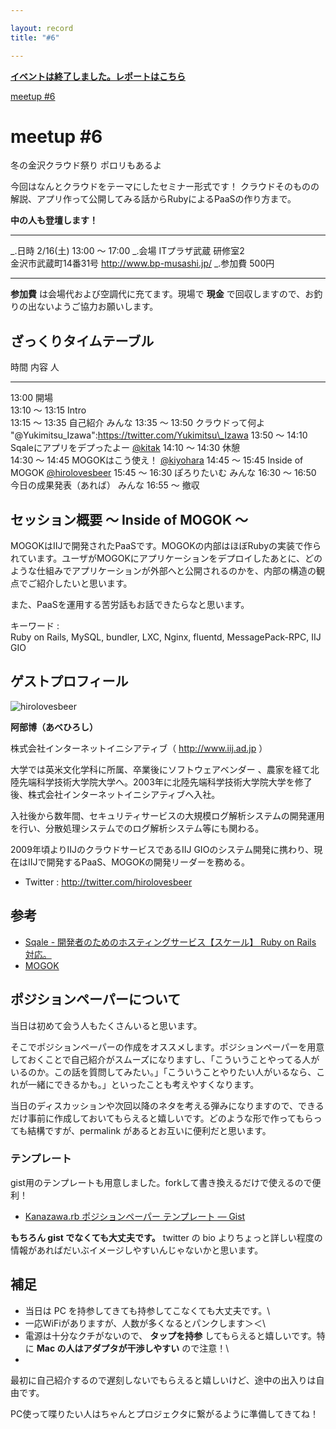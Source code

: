 ```yaml
---

layout: record
title: "#6"

---
```


<p>
<a href="./report.html"><strong>イベントは終了しました。レポートはこちら</strong></a></p>

<div class="doorkeeper-widget">
<a href="http://kzrb.doorkeeper.jp/events/2606" class="doorkeeper-registration-widget">meetup
#6</a>

<script src="https://d1dqic1fklzs1z.cloudfront.net/assets/widget.js" type="text/javascript">
</script>
</div>

meetup #6
==========

冬の金沢クラウド祭り![]() ポロリもあるよ![]()

今回はなんとクラウドをテーマにしたセミナー形式です！
クラウドそのものの解説、アプリ作って公開してみる話からRubyによるPaaSの作り方まで。

**中の人も登壇します！**

  ----------- -------------------------------------------
  \_.日時     2/16(土) 13:00 〜 17:00
  \_.会場     ITプラザ武蔵 研修室2<br>金沢市武蔵町14番31号 <a href="http://www.bp-musashi.jp/">http://www.bp-musashi.jp/</a>
  \_.参加費   500円
  ----------- -------------------------------------------

**参加費** は会場代および空調代に充てます。現場で **現金**
で回収しますので、お釣りの出ないようご協力お願いします。

ざっくりタイムテーブル
----------------------

  時間             内容                          人
  ---------------- ----------------------------- ----------------------------------------------------------
  13:00            開場                          
  13:10 〜 13:15   Intro                         
  13:15 〜 13:35   自己紹介                      みんな
  13:35 〜 13:50   クラウドって何よ              "@Yukimitsu\_Izawa":https://twitter.com/Yukimitsu\_Izawa
  13:50 〜 14:10   Sqaleにアプリをデプったよー   [@kitak](https://twitter.com/kitak)
  14:10 〜 14:30   休憩                          
  14:30 〜 14:45   MOGOKはこう使え！             [@kiyohara](https://twitter.com/kiyohara)
  14:45 〜 15:45   Inside of MOGOK               [@hirolovesbeer](https://twitter.com/hirolovesbeer)
  15:45 〜 16:30   ぽろりたいむ                  みんな
  16:30 〜 16:50   今日の成果発表（あれば）      みんな
  16:55 〜         撤収                          

セッション概要 〜 Inside of MOGOK 〜
------------------------------------

MOGOKはIIJで開発されたPaaSです。MOGOKの内部はほぼRubyの実装で作られています。ユーザがMOGOKにアプリケーションをデプロイしたあとに、どのような仕組みでアプリケーションが外部へと公開されるのかを、内部の構造の観点でご紹介したいと思います。

また、PaaSを運用する苦労話もお話できたらなと思います。

キーワード :\
 Ruby on Rails, MySQL, bundler, LXC, Nginx, fluentd, MessagePack-RPC,
IIJ GIO

ゲストプロフィール
------------------

![hirolovesbeer](>./hirolovesbeer.jpg "hirolovesbeer")

**阿部博（あべひろし）**

株式会社インターネットイニシアティブ（ <http://www.iij.ad.jp> ）

大学では英米文化学科に所属、卒業後にソフトウェアベンダー
、農家を経て北陸先端科学技術大学院大学へ。2003年に北陸先端科学技術大学院大学を修了後、株式会社インターネットイニシアティブへ入社。

入社後から数年間、セキュリティサービスの大規模ログ解析システムの開発運用を行い、分散処理システムでのログ解析システム等にも関わる。

2009年頃よりIIJのクラウドサービスであるIIJ
GIOのシステム開発に携わり、現在はIIJで開発するPaaS、MOGOKの開発リーダーを務める。

* Twitter : <http://twitter.com/hirolovesbeer>

参考
----

-   [Sqale - 開発者のためのホスティングサービス【スケール】 Ruby on
    Rails 対応。](http://sqale.jp/)
-   [MOGOK](http://mogok.jp/)

ポジションペーパーについて
--------------------------

当日は初めて会う人もたくさんいると思います。

そこでポジションペーパーの作成をオススメします。ポジションペーパーを用意しておくことで自己紹介がスムーズになりますし、「こういうことやってる人がいるのか。この話を質問してみたい。」「こういうことやりたい人がいるなら、これが一緒にできるかも。」といったことも考えやすくなります。

当日のディスカッションや次回以降のネタを考える弾みになりますので、できるだけ事前に作成しておいてもらえると嬉しいです。どのような形で作ってもらっても結構ですが、permalink
があるとお互いに便利だと思います。

### テンプレート

gist用のテンプレートも用意しました。forkして書き換えるだけで使えるので便利！

* [Kanazawa.rb ポジションペーパー テンプレート — Gist](https://gist.github.com/5a523ec3180002229a32)

**もちろん gist でなくても大丈夫です。** twitter の bio
よりちょっと詳しい程度の情報があればだいぶイメージしやすいんじゃないかと思います。

補足
----

* 当日は PC を持参してきても持参してこなくても大丈夫です。\
 * 一応WiFiがありますが、人数が多くなるとパンクします＞＜\
 * 電源は十分なクチがないので、 **タップを持参**
してもらえると嬉しいです。特に **Mac の人はアダプタが干渉しやすい**
ので注意！\
 *
最初に自己紹介するので遅刻しないでもらえると嬉しいけど、途中の出入りは自由です。

PC使って喋りたい人はちゃんとプロジェクタに繋がるように準備してきてね！
